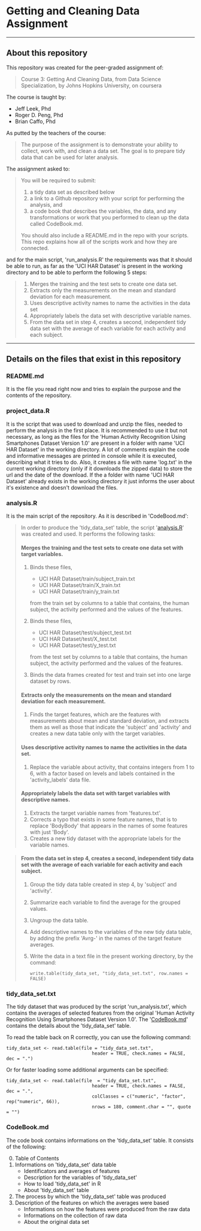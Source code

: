 # Getting and Cleaning Data Assignment
***  

## About this repository 
 
This repository was created for the peer-graded assignment of: 

> Course 3: Getting And Cleaning Data, 
> from Data Science Specialization, 
> by Johns Hopkins University, 
> on coursera  

The course is taught by: 
 
  - Jeff Leek, Phd 
  - Roger D. Peng, Phd
  - Brian Caffo, Phd
 
As putted by the teachers of the course: 
 
> The purpose of the assignment is to demonstrate your ability to collect,
work with, and clean a data set. The goal is to prepare tidy data that can be
used for later analysis. 

The assignment asked to:

> You will be required to submit: 
> 
>   1. a tidy data set as described below 
>   2. a link to a Github repository with your script for performing
       the analysis, and 
>   3. a code book that describes the variables, the data, and any
       transformations or work that you performed to clean up the data
       called CodeBook.md. 
> 
> You should also include a README.md in the repo with your scripts. 
> This repo explains how all of the scripts work and how they are connected. 

and for the main script, 'run_analysis.R' the requirements was that it should
be able to run, as far as the 'UCI HAR Dataset' is present in the working
directory and to be able to perform the following 5 steps:

> 1. Merges the training and the test sets to create one data set. 
> 2. Extracts only the measurements on the mean and standard deviation for
each measurement. 
> 3. Uses descriptive activity names to name the activities in the data set 
> 4. Appropriately labels the data set with descriptive variable names. 
> 5. From the data set in step 4, creates a second, independent tidy data set
with the average of each variable for each activity and each subject. 

*** 
## Details on the files that exist in this repository  
 

### README.md 
It is the file you read right now and tries to explain the purpose and
the contents of the repository.
 
### project_data.R 
It is the script that was used to download and unzip the files, needed to
perform the analysis in the first place. 
It is recommended to use it but not necessary, as long as the files
for the 'Human Activity Recognition Using Smartphones Dataset Version 1.0'
are present in a folder with name 'UCI HAR Dataset' in the working directory. 
A lot of comments explain the code and informative messages are printed in
console while it is executed, describing what it tries to do. 
Also, it creates a file with name 'log.txt' in the current working directory
(only if it downloads the zipped data) to store the url and the date
of the download. 
If the a folder with name 'UCI HAR Dataset' already exists in the working
directory it just informs the user about it's existence and doesn't download
the files. 
 
### analysis.R 
 
It is the main script of the repository. 
As it is described in 'CodeBood.md':

> In order to produce the 'tidy_data_set' table,
the script 
'[analysis.R](https://github.com/coderforbd/Getting-and-Cleaning-Data-Course-Project/blob/master/analysis.R)' 
was created and used. 
> It performs the following tasks: 
>  
> #### Merges the training and the test sets to create one data set with target variables. 
>  
>  1. Binds these files, 
>       - UCI HAR Dataset/train/subject_train.txt 
>       - UCI HAR Dataset/train/X_train.txt 
>       - UCI HAR Dataset/train/y_train.txt 
> 
>     from the train set by columns to a table that contains,
      the human subject, the activity performed and the values of the features. 
>  2. Binds these files, 
>       - UCI HAR Dataset/test/subject_test.txt 
>       - UCI HAR Dataset/test/X_test.txt 
>       - UCI HAR Dataset/test/y_test.txt 
>
>     from the test set by columns to a table that contains,
      the human subject, the activity performed and the values of the features. 
>  3. Binds the data frames created for test and train set into one large
      dataset by rows.
>
> #### Extracts only the measurements on the mean and standard deviation for each measurement. 
> 
>  1. Finds the target features, which are the features with measurements
      about mean and standard deviation, and extracts them as well as those
      that indicate the 'subject' and 'activity' and creates a new data table
      only with the target variables. 
> 
> #### Uses descriptive activity names to name the activities in the data set.   
>
>  1. Replace the variable about activity, that contains integers from 1 to 6,
>     with a factor based on levels and labels contained in the
      'activity_labels' data file. 
> 
> #### Appropriately labels the data set with target variables with descriptive names. 
> 
>  1. Extracts the target variable names from 'features.txt'.
>  2. Corrects a typo that exists in some feature names, that is to replace
     'BodyBody' that appears in the names of some features with just 'Body'.
>  3. Creates a new tidy dataset with the appropriate labels for the variable
     names. 
 
> #### From the data set in step 4, creates a second, independent tidy data set with the average of each variable for each activity and each subject. 
>
>  1. Group the tidy data table created in step 4, by 'subject' and 'activity'. 
>  2. Summarize each variable to find the average for the grouped values. 
>  3. Ungroup the data table. 
>  4. Add descriptive names to the variables of the new tidy data table,
>     by adding the prefix 'Avrg-' in the names of the target feature averages.
>  5. Write the data in a text file in the present working directory,
>     by the command: 
>    
>     ```
>     write.table(tidy_data_set, "tidy_data_set.txt", row.names = FALSE) 
>     ```
    
### tidy_data_set.txt 
 
The tidy dataset that was produced by the script 'run_analysis.txt',
which contains the averages of selected features from the original
'Human Activity Recognition Using Smartphones Dataset Version 1.0'.
The 
'[CodeBook.md](https://github.com/coderforbd/Getting-and-Cleaning-Data-Course-Project/blob/master/CodeBook.md)' 
contains the details about the 'tidy_data_set' table.

To read the table back on R correctly, you can use the following command:
``` 
tidy_data_set <- read.table(file = "tidy_data_set.txt",
                                header = TRUE, check.names = FALSE, dec = ".") 
``` 
 
Or for faster loading some additional arguments can be specified: 
 
```   
tidy_data_set <- read.table(file  = "tidy_data_set.txt", 
                                header = TRUE, check.names = FALSE, dec = ".", 
                                colClasses = c("numeric", "factor", rep("numeric", 66)), 
                                nrows = 180, comment.char = "", quote = "") 
``` 
 
### CodeBook.md 

The code book contains informations on the 'tidy_data_set' table.
It consists of the following: 
 
  0. Table of Contents 
  1. Informations on 'tidy_data_set' data table 
     - Identificators and averages of features 
     - Description for the variables of 'tidy_data_set' 
     - How to load 'tidy_data_set' in R
     - About 'tidy_data_set' table 
  2. The process by which the 'tidy_data_set' table was produced 
  3. Description of the features on which the averages were based 
     - Informations on how the features were produced from the raw data 
     - Informations on the collection of raw data 
     - About the original data set 
  
 
